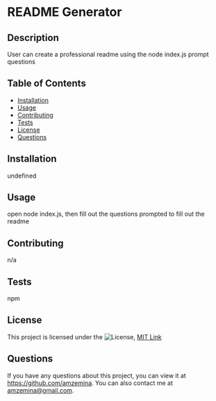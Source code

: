 
  # README Generator

  ## Description
  User can create a professional readme using the node index.js prompt questions

  ## Table of Contents
  * [Installation](#installation)
  * [Usage](#usage)
  * [Contributing](#contributing)
  * [Tests](#tests)
  * [License](#license)
  * [Questions](#questions)

  ## Installation
  undefined

  ## Usage
  open node index.js, then fill out the questions prompted to fill out the readme

  ## Contributing
  n/a

  ## Tests
  npm

  ## License 
  This project is licensed under the ![License](https://img.shields.io/badge/License-MIT-blue.svg), [MIT Link](https://www.opensource.org/licenses/MIT)

  ## Questions
  If you have any questions about this project, you can view it at https://github.com/amzemina. You can also contact me at amzemina@gmail.com. 
  
